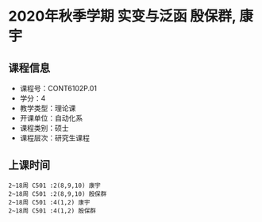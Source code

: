 # 2020年秋季学期 实变与泛函 殷保群, 康宇






## 课程信息

- 课程号：CONT6102P.01
- 学分：4
- 教学类型：理论课
- 开课单位：自动化系
- 课程类别：硕士
- 课程层次：研究生课程

## 上课时间

```
2~18周 C501 :2(8,9,10) 康宇
2~18周 C501 :2(8,9,10) 殷保群
2~18周 C501 :4(1,2) 康宇
2~18周 C501 :4(1,2) 殷保群
```

